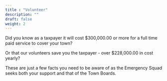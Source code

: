 ```yaml
---
title : "Volunteer"
description: ""
draft: false
weight: 2
---
```


Did you know as a taxpayer it will cost $300,000.00 or more for a full time paid service to cover your town? 

Or that our volunteers save you the taxpayer - over $228,000.00 in cost yearly? 

These are just a few facts you need to be aware of as the Emergency Squad seeks both your support and that of the Town Boards.  